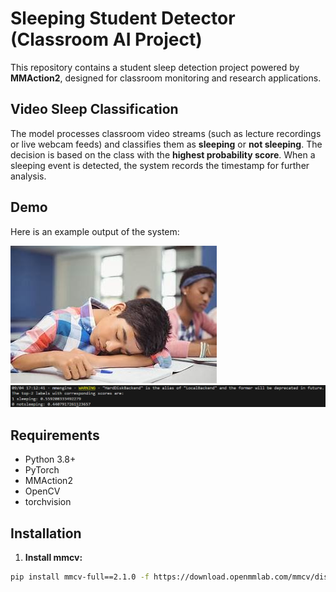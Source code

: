 # Sleeping Student Detector (Classroom AI Project)

This repository contains a student sleep detection project powered by **MMAction2**, designed for classroom monitoring and research applications.

## Video Sleep Classification

The model processes classroom video streams (such as lecture recordings or live webcam feeds) and classifies them as **sleeping** or **not sleeping**. The decision is based on the class with the **highest probability score**. When a sleeping event is detected, the system records the timestamp for further analysis.

## Demo

Here is an example output of the system:

![Results](sleepingImage.jpg)
![Results](Results.PNG)

## Requirements

- Python 3.8+  
- PyTorch  
- MMAction2  
- OpenCV  
- torchvision

## Installation

1. **Install mmcv:**
```bash
pip install mmcv-full==2.1.0 -f https://download.openmmlab.com/mmcv/dist/cu118/torch2.1.0/index.html









